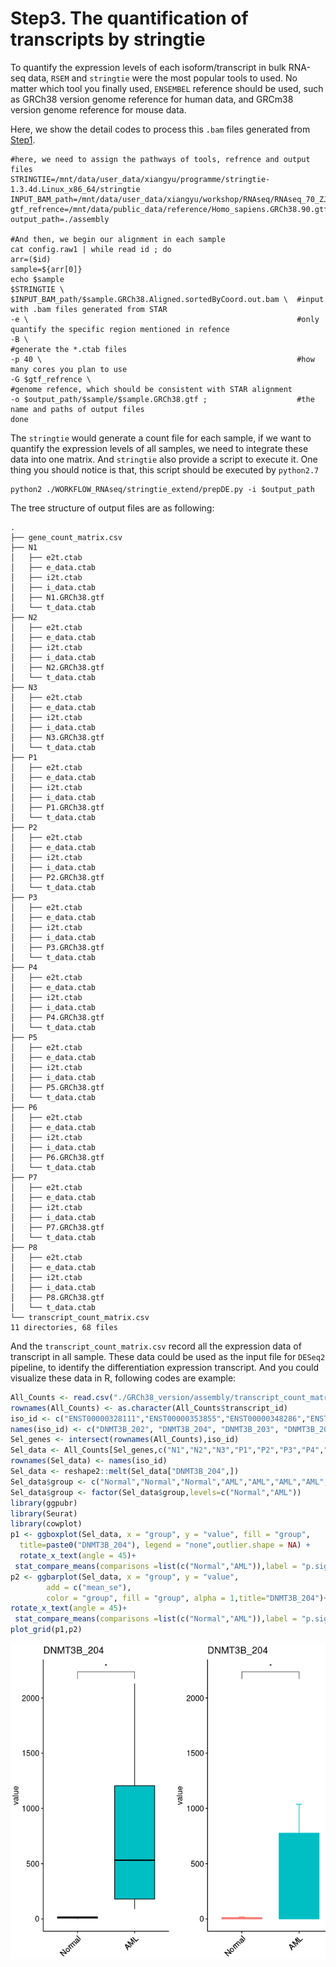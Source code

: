 # Step3. The quantification of transcripts by stringtie

To quantify the expression levels of each isoform/transcript in bulk RNA-seq data, `RSEM` and `stringtie` were the most popular tools to used. No matter which tool you finally used, `ENSEMBEL` reference should be used, such as GRCh38 version genome reference for human data, and GRCm38 version genome reference for mouse data.

Here, we show the detail codes to process this `.bam` files generated from [Step1](step1.md).

~~~shell
#here, we need to assign the pathways of tools, refrence and output files 
STRINGTIE=/mnt/data/user_data/xiangyu/programme/stringtie-1.3.4d.Linux_x86_64/stringtie
INPUT_BAM_path=/mnt/data/user_data/xiangyu/workshop/RNAseq/RNAseq_70_ZJN_human_AML_SP_20201207_11samples/GRCh38_version
gtf_refrence=/mnt/data/public_data/reference/Homo_sapiens.GRCh38.90.gtf
output_path=./assembly

#And then, we begin our alignment in each sample
cat config.raw1 | while read id ; do 
arr=($id)
sample=${arr[0]}
echo $sample
$STRINGTIE \
$INPUT_BAM_path/$sample.GRCh38.Aligned.sortedByCoord.out.bam \  #input with .bam files generated from STAR
-e \                                                            #only quantify the specific region mentioned in refence 
-B \                                                            #generate the *.ctab files
-p 40 \                                                         #how many cores you plan to use
-G $gtf_refrence \                                              #genome refence, which should be consistent with STAR alignment
-o $output_path/$sample/$sample.GRCh38.gtf ;                    #the name and paths of output files 
done
~~~

The `stringtie` would generate a count file for each sample, if we want to quantify the expression levels of all samples, we need to integrate these data into one matrix. And `stringtie` also provide a script to execute it. One thing you should notice is that, this script should be executed by `python2.7`

~~~shell
python2 ./WORKFLOW_RNAseq/stringtie_extend/prepDE.py -i $output_path
~~~

The tree structure of output files are as following:

~~~shell
.
├── gene_count_matrix.csv
├── N1
│   ├── e2t.ctab
│   ├── e_data.ctab
│   ├── i2t.ctab
│   ├── i_data.ctab
│   ├── N1.GRCh38.gtf
│   └── t_data.ctab
├── N2
│   ├── e2t.ctab
│   ├── e_data.ctab
│   ├── i2t.ctab
│   ├── i_data.ctab
│   ├── N2.GRCh38.gtf
│   └── t_data.ctab
├── N3
│   ├── e2t.ctab
│   ├── e_data.ctab
│   ├── i2t.ctab
│   ├── i_data.ctab
│   ├── N3.GRCh38.gtf
│   └── t_data.ctab
├── P1
│   ├── e2t.ctab
│   ├── e_data.ctab
│   ├── i2t.ctab
│   ├── i_data.ctab
│   ├── P1.GRCh38.gtf
│   └── t_data.ctab
├── P2
│   ├── e2t.ctab
│   ├── e_data.ctab
│   ├── i2t.ctab
│   ├── i_data.ctab
│   ├── P2.GRCh38.gtf
│   └── t_data.ctab
├── P3
│   ├── e2t.ctab
│   ├── e_data.ctab
│   ├── i2t.ctab
│   ├── i_data.ctab
│   ├── P3.GRCh38.gtf
│   └── t_data.ctab
├── P4
│   ├── e2t.ctab
│   ├── e_data.ctab
│   ├── i2t.ctab
│   ├── i_data.ctab
│   ├── P4.GRCh38.gtf
│   └── t_data.ctab
├── P5
│   ├── e2t.ctab
│   ├── e_data.ctab
│   ├── i2t.ctab
│   ├── i_data.ctab
│   ├── P5.GRCh38.gtf
│   └── t_data.ctab
├── P6
│   ├── e2t.ctab
│   ├── e_data.ctab
│   ├── i2t.ctab
│   ├── i_data.ctab
│   ├── P6.GRCh38.gtf
│   └── t_data.ctab
├── P7
│   ├── e2t.ctab
│   ├── e_data.ctab
│   ├── i2t.ctab
│   ├── i_data.ctab
│   ├── P7.GRCh38.gtf
│   └── t_data.ctab
├── P8
│   ├── e2t.ctab
│   ├── e_data.ctab
│   ├── i2t.ctab
│   ├── i_data.ctab
│   ├── P8.GRCh38.gtf
│   └── t_data.ctab
└── transcript_count_matrix.csv
11 directories, 68 files
~~~

And the `transcript_count_matrix.csv` record all the expression data of transcript in all sample. These data could be used as the input file for `DESeq2` pipeline, to identify the differentiation expression transcript. And you could visualize these data in R, following codes are example:

~~~R
All_Counts <- read.csv("./GRCh38_version/assembly/transcript_count_matrix.csv")
rownames(All_Counts) <- as.character(All_Counts$transcript_id)
iso_id <- c("ENST00000328111","ENST00000353855","ENST00000348286","ENST00000443239","ENST00000456297","ENST00000201963")
names(iso_id) <- c("DNMT3B_202", "DNMT3B_204", "DNMT3B_203", "DNMT3B_205", "DNMT3B_206", "DNMT3B_201")
Sel_genes <- intersect(rownames(All_Counts),iso_id)
Sel_data <- All_Counts[Sel_genes,c("N1","N2","N3","P1","P2","P3","P4","P5","P6","P7","P8")]
rownames(Sel_data) <- names(iso_id)
Sel_data <- reshape2::melt(Sel_data["DNMT3B_204",])
Sel_data$group <- c("Normal","Normal","Normal","AML","AML","AML","AML","AML","AML","AML","AML")
Sel_data$group <- factor(Sel_data$group,levels=c("Normal","AML"))
library(ggpubr)
library(Seurat)
library(cowplot)
p1 <- ggboxplot(Sel_data, x = "group", y = "value", fill = "group",
  title=paste0("DNMT3B_204"), legend = "none",outlier.shape = NA) + 
  rotate_x_text(angle = 45)+
 stat_compare_means(comparisons =list(c("Normal","AML")),label = "p.signif", method = "t.test")
p2 <- ggbarplot(Sel_data, x = "group", y = "value",
        add = c("mean_se"),
        color = "group", fill = "group", alpha = 1,title="DNMT3B_204")+ NoLegend()+
rotate_x_text(angle = 45)+
 stat_compare_means(comparisons =list(c("Normal","AML")),label = "p.signif", method = "t.test")
plot_grid(p1,p2)

~~~

![image-20210908145936949](step3.assets/image-20210908145936949.png)

